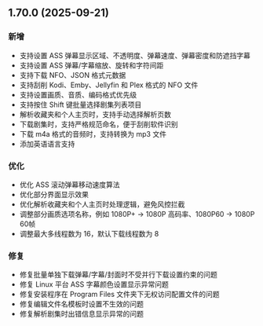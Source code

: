## 1.70.0 (2025-09-21)
### 新增
* 支持设置 ASS 弹幕显示区域、不透明度、弹幕速度、弹幕密度和防遮挡字幕
* 支持设置 ASS 弹幕/字幕缩放、旋转和字符间距
* 支持下载 NFO、JSON 格式元数据
* 支持刮削 Kodi、Emby、Jellyfin 和 Plex 格式的 NFO 文件
* 支持设置画质、音质、编码格式优先级
* 支持按住 Shift 键批量选择剧集列表项目
* 解析收藏夹和个人主页时，支持手动选择解析页数
* 下载剧集时，支持严格规范命名，便于刮削软件识别
* 下载 m4a 格式的音频时，支持转换为 mp3 文件
* 添加英语语言支持

### 优化
* 优化 ASS 滚动弹幕移动速度算法
* 优化部分界面显示效果
* 优化解析收藏夹和个人主页时处理逻辑，避免风控拦截
* 调整部分画质选项名称，例如 1080P+ -> 1080P 高码率、1080P60 -> 1080P 60帧
* 调整最大多线程数为 16，默认下载线程数为 8

### 修复
* 修复批量单独下载弹幕/字幕/封面时不受并行下载设置约束的问题
* 修复 Linux 平台 ASS 字幕颜色设置显示异常问题
* 修复安装程序在 Program Files 文件夹下无权访问配置文件的问题
* 修复编辑文件名模板时设置不生效的问题
* 修复解析剧集时出错信息显示异常的问题